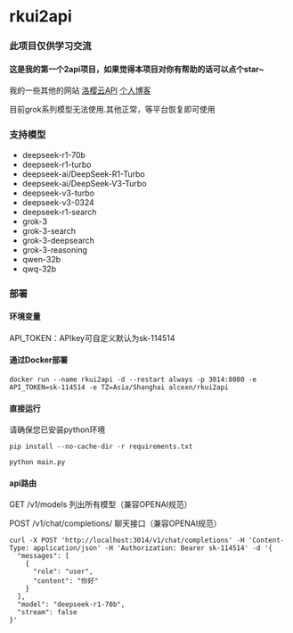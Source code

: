 # rkui2api
### 此项目仅供学习交流
#### 这是我的第一个2api项目，如果觉得本项目对你有帮助的话可以点个star~
我的一些其他的网站
[洛樱云API](https://api.luoying.work/) [个人博客](https://blog.alcex.cn)

目前grok系列模型无法使用.其他正常，等平台恢复即可使用
### 支持模型
- deepseek-r1-70b
- deepseek-r1-turbo
- deepseek-ai/DeepSeek-R1-Turbo
- deepseek-ai/DeepSeek-V3-Turbo
- deepseek-v3-turbo
- deepseek-v3-0324
- deepseek-r1-search
- grok-3
- grok-3-search
- grok-3-deepsearch
- grok-3-reasoning
- qwen-32b
- qwq-32b

### 部署
####  环境变量

API_TOKEN：APIkey可自定义默认为sk-114514

#### 通过Docker部署
```
docker run --name rkui2api -d --restart always -p 3014:8080 -e API_TOKEN=sk-114514 -e TZ=Asia/Shanghai alcexn/rkui2api
```
#### 直接运行
请确保您已安装python环境
```
pip install --no-cache-dir -r requirements.txt
```
```
python main.py
```

#### api路由
GET /v1/models 列出所有模型（兼容OPENAI规范）

POST /v1/chat/completions/ 聊天接口（兼容OPENAI规范）


```
curl -X POST 'http://localhost:3014/v1/chat/completions' -H 'Content-Type: application/json' -H 'Authorization: Bearer sk-114514' -d '{
  "messages": [
    {
      "role": "user",
      "content": "你好"
    }
  ],
  "model": "deepseek-r1-70b",
  "stream": false
}'
```
